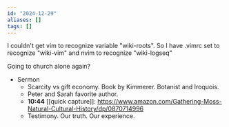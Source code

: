 ```yaml
---
id: "2024-12-29"
aliases: []
tags: []
---
```


I couldn't get vim to recognize variable "wiki-roots". So I have .vimrc set to recognize "wiki-vim" and nvim to recognize "wiki-logseq"

Going to church alone again?

- Sermon
	- Scarcity vs gift economy. Book by Kimmerer. Botanist and Iroquois.
	- Peter and Sarah favorite author.
	- **10:44** [[quick capture]]:  https://www.amazon.com/Gathering-Moss-Natural-Cultural-History/dp/0870714996
	- Testimony. Our truth. Our experience.